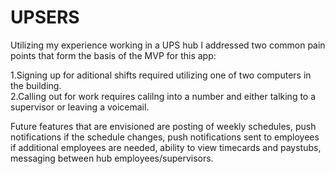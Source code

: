# UPSERS

Utilizing my experience working in a UPS hub I addressed two common pain points that form the basis of the MVP for this app:  

1.Signing up for aditional shifts required utilizing one of two computers in the building.  
2.Calling out for work requires calilng into a number and either talking to a supervisor or leaving a voicemail.

Future features that are envisioned are posting of weekly schedules, push notifications if the schedule changes, push notifications sent to employees if additional employees are needed, ability to view timecards and paystubs, messaging between hub employees/supervisors.
